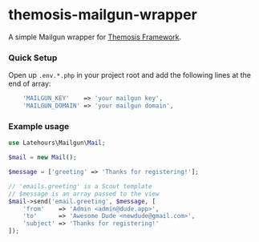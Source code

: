 # themosis-mailgun-wrapper
A simple Mailgun wrapper for [Themosis Framework](http://framework.themosis.com/).

### Quick Setup

Open up `.env.*.php` in your project root and add the following lines at the end of array:

```php
    'MAILGUN_KEY'    => 'your mailgun key',
    'MAILGUN_DOMAIN' => 'your mailgun domain',
```

### Example usage

```php
use Latehours\Mailgun\Mail;

$mail = new Mail();

$message = ['greeting' => 'Thanks for registering!'];

// 'emails.greeting' is a Scout template
// $message is an array passed to the view
$mail->send('email.greeting', $message, [
    'from'    => 'Admin <admin@dude.app>',
    'to'      => 'Awesome Dude <newdude@gmail.com>',
    'subject' => 'Thanks for registering!'
]);

```
